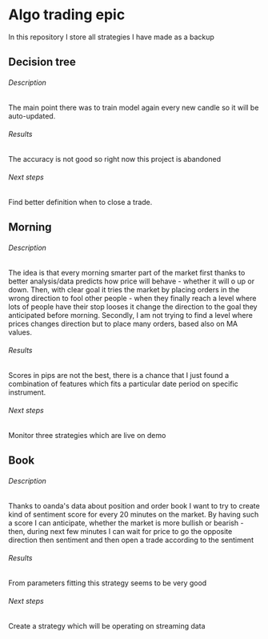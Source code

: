 # Algo trading epic

In this repository I store all strategies I have made as a backup

## Decision tree

###### Description
The main point there was to train model again every new candle so it will 
be auto-updated.
###### Results 
The accuracy is not good so right now this project is abandoned
###### Next steps
Find better definition when to close a trade.

## Morning

###### Description
The idea is that every morning smarter part of the market first thanks to
better analysis/data predicts how price will behave - whether it will o up or down.
Then, with clear goal it tries the market by placing orders in the wrong direction 
to fool other people - when they finally reach a level where lots of people have their 
stop looses it change the direction to the goal they anticipated before morning.
Secondly, I am not trying to find a level where prices changes direction but
to place many orders, based also on MA values.
###### Results
Scores in pips are not the best, there is a chance that I just found
a combination of features which fits a particular date period on specific instrument.
###### Next steps
Monitor three strategies which are live on demo

## Book

###### Description
Thanks to oanda's data about position and order book I want to try to create kind of
sentiment score for every 20 minutes on the market. By having such a score I can anticipate,
whether the market is more bullish or bearish - then, during next few minutes I can wait
for price to go the opposite direction then sentiment and then open a trade according to
the sentiment
###### Results
From parameters fitting this strategy seems to be very good
###### Next steps
Create a strategy which will be operating on streaming data